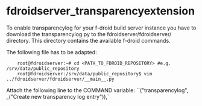 # fdroidserver_transparencyextension

To enable transparencylog for your f-droid build server instance you have to download the transparencylog.py to the fdroidserver/fdroidserver/ directory. This directory contains the available f-droid commands.

The following file has to be adapted:

```shell
    root@fdroidserver:~# cd <PATH_TO_FDROID_REPOSITORY> #e.g. /srv/data/public_repository
    root@fdroidserver:/srv/data/public_repository$ vim ../fdroidserver/fdroidserver/__main__.py
```
Attach the following line to the COMMAND variable:
``("transparencylog", _("Create new transparency log entry")),`

